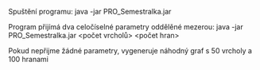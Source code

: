Spuštění programu:
	java -jar PRO_Semestralka.jar

Program přijímá dva celočíselné parametry oddělěné mezerou:
	java -jar PRO_Semestralka.jar <počet vrcholů> <počet hran>

Pokud nepřijme žádné parametry, vygeneruje náhodný graf s 50 vrcholy a 100 hranami
